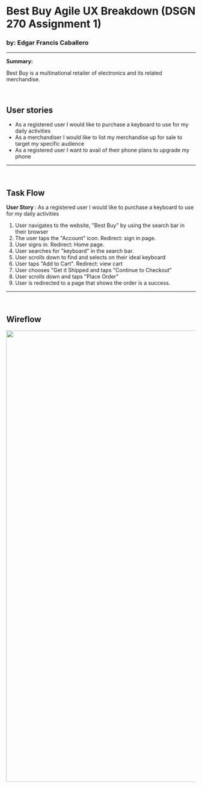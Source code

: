 


<h1><strong>Best Buy Agile UX Breakdown </strong> (DSGN 270 Assignment 1) </h1>
<h3>by: Edgar Francis Caballero </h3>
<hr>
<strong> Summary: </strong>

Best Buy is a multinational retailer of electronics and its related merchandise. 


<br>

## User stories 
 - As a registered user I would like to purchase a keyboard to use for my daily activities
  - As a merchandiser I would like to list my merchandise up for sale to target my specific audience 
   - As a registered user I want to avail of their phone plans to upgrade my phone
<hr>
<br>

## Task Flow
<strong> User Story </strong>: As a registered user I would like to purchase a keyboard to use for my daily activities
1. User navigates to the website, "Best Buy" by using the search bar in their browser
2. The user taps the "Account" icon. Redirect: sign in page.
3. User signs in. Redirect: Home page.
4. User searches for "keyboard" in the search bar.
5. User scrolls down to find and selects on their ideal keyboard
6. User taps "Add to Cart". Redirect: view cart
7. User chooses "Get it Shipped and taps "Continue to Checkout"
8. User scrolls down and taps "Place Order"
9. User is redirected to a page that shows the order is a success.

<hr>
<br>

## Wireflow
<img src="https://github.com/TSEidolon/dsgn270-a1/blob/b6dad8e7c2ac2525177c18d8816651398b944b83/images/bestbuy-wireframe1.png" width="1500" height="1200"/>


